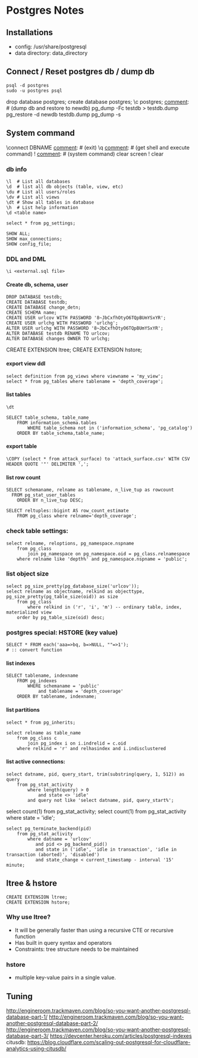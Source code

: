 # Postgres Notes

## Installations
* config: /usr/share/postgresql
* data directory: data_directory

## Connect / Reset postgres db / dump db
    psql -d postgres
    sudo -u postgres psql
[comment]: # (reset postgres db)
    drop database postgres; create database postgres; \c postgres;
[comment]: # (dump db and restore to newdb)
    pg_dump -Fc testdb > testdb.dump
    pg_restore -d newdb testdb.dump
    pg_dump -s <databasename>

## System command
[comment]: # (Switch database)
    \connect DBNAME
[comment]: # (exit)
    \q
[comment]: # (get shell and execute command)
    \! <cmd>
[comment]: # (system command)
    clear screen
    \! clear

### db info
```
\l  # List all databases
\d  # list all db objects (table, view, etc)
\du # List all users/roles
\dv # List all views
\dt # Show all tables in database
\h  # List help information
\d <table name>
```

[comment]: # (settings)
```
select * from pg_settings;
```

[comment]: # (config)
```
SHOW ALL;
SHOW max_connections;
SHOW config_file;
```

### DDL and DML
    \i <external.sql file>

#### Create db, schema, user
    DROP DATABASE testdb;
    CREATE DATABASE testdb;
    CREATE DATABASE change_detn;
    CREATE SCHEMA name;
    CREATE USER urlcov WITH PASSWORD '8~JbCxfhOtyO6TQpBUmYSxYR';
    CREATE USER urlchg WITH PASSWORD 'urlchg';
    ALTER USER urlchg WITH PASSWORD '8~JbCxfhOtyO6TQpBUmYSxYR';
    ALTER DATABASE testdb RENAME TO urlcov;
    ALTER DATABASE changes OWNER TO urlchg;

[comment]: # (create extension)
    CREATE EXTENSION ltree; CREATE EXTENSION hstore;

#### export view ddl
    select definition from pg_views where viewname = 'my_view';
    select * from pg_tables where tablename = 'depth_coverage';

#### list tables
    \dt
```
SELECT table_schema, table_name
    FROM information_schema.tables
        WHERE table_schema not in ('information_schema', 'pg_catalog')
    ORDER BY table_schema,table_name;
```

#### export table
    \COPY (select * from attack_surface) to 'attack_surface.csv' WITH CSV HEADER QUOTE '"' DELIMITER ',';

#### list row count
```
SELECT schemaname, relname as tablename, n_live_tup as rowcount
  FROM pg_stat_user_tables
    ORDER BY n_live_tup DESC;

SELECT reltuples::bigint AS row_count_estimate
    FROM pg_class where relname='depth_coverage';
```

### check table settings:
```
select relname, reloptions, pg_namespace.nspname
    from pg_class
        join pg_namespace on pg_namespace.oid = pg_class.relnamespace
    where relname like 'depth%' and pg_namespace.nspname = 'public';
```

### list object size
```
select pg_size_pretty(pg_database_size('urlcov'));
select relname as objectname, relkind as objecttype, pg_size_pretty(pg_table_size(oid)) as size
    from pg_class
        where relkind in ('r', 'i', 'm') -- ordinary table, index, materialized view
    order by pg_table_size(oid) desc;
```

### postgres special: HSTORE (key value)
    SELECT * FROM each('aaa=>bq, b=>NULL, ""=>1');  
    # :: convert function

#### list indexes
```
SELECT tablename, indexname
    FROM pg_indexes
        WHERE schemaname = 'public'
            and tablename = 'depth_coverage'
    ORDER BY tablename, indexname;
```

#### list partitions
```
select * from pg_inherits;

select relname as table_name
    from pg_class c
        join pg_index i on i.indrelid = c.oid
    where relkind = 'r' and relhasindex and i.indisclustered
```

#### list active connections:
```
select datname, pid, query_start, trim(substring(query, 1, 512)) as query
    from pg_stat_activity
        where length(query) > 0
            and state <> 'idle'
        and query not like 'select datname, pid, query_start%';
```

select count(1) from pg_stat_activity;
select count(1) from pg_stat_activity where state = 'idle';

[comment]: # (terminate idle connections)
```
select pg_terminate_backend(pid)
    from pg_stat_activity
        where datname = 'urlcov'
	       and pid <> pg_backend_pid()
	       and state in ('idle', 'idle in transaction', 'idle in transaction (aborted)', 'disabled')
           and state_change < current_timestamp - interval '15' minute;
```    

## ltree & hstore
```
CREATE EXTENSION ltree;
CREATE EXTENSION hstore;
```

### Why use ltree?
* It will be generally faster than using a recursive CTE or recursive function
* Has built in query syntax and operators
* Constraints: tree structure needs to be maintained

### hstore
* multiple key-value pairs in a single value.


## Tuning
http://engineroom.trackmaven.com/blog/so-you-want-another-postgresql-database-part-1/
http://engineroom.trackmaven.com/blog/so-you-want-another-postgresql-database-part-2/
http://engineroom.trackmaven.com/blog/so-you-want-another-postgresql-database-part-3/
https://devcenter.heroku.com/articles/postgresql-indexes
citusdb: https://blog.cloudflare.com/scaling-out-postgresql-for-cloudflare-analytics-using-citusdb/
